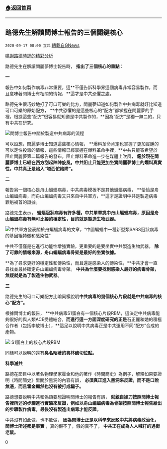 ###  [:house:返回首頁](https://github.com/ourhimalayas/txt)
---

## 路德先生解讀閆博士報告的三個關鍵核心
`2020-09-17 00:00 立武` [轉載自GNews](https://gnews.org/zh-hant/362683/)

[鳴謝路德時評的精彩分析](https://www.youtube.com/watch?v=QwrRLJH1snc)

路德先生在解讀閆麗夢博士報告時， **指出了三個核心的重點：**

**一**

報告中如何製作病毒非常重要，這**不僅告訴科學界這個病毒非常容易製作，而且意味著閆博士有相關的情報，**這才是中共恐懼之處。

路德先生很巧妙地打了可口可樂的比方，閆麗夢知道如何製作中共病毒就好比知道可口可樂的原始配方， **中共恐懼的是這些核心的“配方”都掌握在閆麗夢的手裡，根據這些“配方”很容易就知道是中共製作的，**因為“配方”是獨一無二的，只有中共在研究。

![](https://s3.amazonaws.com/gnews-media-offload/wp-content/uploads/2020/09/16235100/%E5%B1%8F%E5%B9%95%E6%88%AA%E5%9B%BE-2020-09-127-114735-1.png)閆博士報告中關於製造中共病毒的流程

可以設想，閆麗夢博士知道這些核心情報， **爆料革命肯定也掌握了更加實錘的可以定性投毒的情報，這些情報已經掌握在爆料革命手裡，**中共只能寄希望於阻止閆麗夢第二篇報告的發布，阻止爆料革命進一步在媒體上吹風， **鑑於現在閆麗夢博士已經在西方刮起陣陣旋風，中共阻止只能更加坐實閆麗夢博士的爆料真實性，中共真正是陷入“塔西佗陷阱”。**

**二**

報告另一個核心是舟山蝙蝠病毒，中共病毒模板不是其他蝙蝠病毒， **恰恰是舟山蝙蝠病毒，而舟山蝙蝠病毒又只來自中共軍方，**這才是證明中共是製造病毒罪魁禍首的證據。

路德先生表示， **蝙蝠冠狀病毒有許多種，中共單單挑中舟山蝙蝠病毒，原因是舟山蝙蝠病毒有無可比擬的穩定性，目的就是製造生物武器。**

![](https://s3.amazonaws.com/gnews-media-offload/wp-content/uploads/2020/09/16235039/%E5%B1%8F%E5%B9%95%E6%88%AA%E5%9B%BE-2020-09-17-1142605-1.png)中共軍方發表關於舟蝙蝠病毒的文章，“中國蝙蝠中一種新型類SARS冠狀病毒的基因組特徵和感染性”

中共不僅僅是在進行功能性增強實驗，更重要的是要坐實中共製造生物武器， **除了可靠的情報來源，舟山蝙蝠病毒骨架是最好的坐實依據。**

**為了尋求更好的穩定性和傳染性，而且還是感染人的傳染性，**中共才會一直尋找並最終確定舟山蝙蝠病毒骨架。 **中共為什麼要找到感染人最好的病毒骨架，無疑就是為了製造生物武器。**

**三**

路德先生的可口可樂配方比喻同樣說明**中共病毒的幾個核心片段就是中共病毒的核心“配方”。**

根據閆博士的報告， **中共病毒S1蛋白有一個核心片段RBM，這決定中共病毒能夠很好的與人類ACE受體結合，**而進行這一方面深度研究的正是**石正麗和她的積極合作者（包括李放博士），**這足以說明中共病毒正是中共運用不同“配方”合成的產物。

![](https://s3.amazonaws.com/gnews-media-offload/wp-content/uploads/2020/09/16235021/%E5%B1%8F%E5%B9%95%E6%88%AA%E5%9B%BE-2020-09-17-1142702-1.png) S1蛋白上的核心片段RBM

同樣可以說明的還有**臭名昭著的弗林酶切位點。**

**科學滅共**

路德在節目中以著名物理學家霍金和他的著作《時間簡史》為例子，解釋如果要證明《時間簡史》里關於黑洞的內容有誤， **必須真正進入黑洞來反證，而不是口說無憑，而且霍金顯然也沒有被打成騙子。**

路德想要說明中共和偽類要想證明閆博士的報告有誤， **就親自操刀按照閆博士報告裡所述的步驟進行實驗來反證，例如以舟山蝙蝠病毒為骨架按照閆博士報告給出的步驟製作病毒，最後沒有製造出病毒才能反證。**

中共沒有如此做，也不敢做， **因為閆博士正是以科學來反駁中共將病毒政治化，閆博士所述都是事實** ，真的假不了，假的真不了， **中共正在成為人人喊打的過街老鼠。**

0
